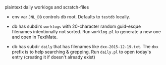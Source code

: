 plaintext daily worklogs and scratch-files

- env var `JNL_DB` controls db root.  Defaults to `testdb` locally.

- db has subdirs `worklogs` with 20-character random guid-esque filenames intentionally not sorted. Run `worklog.pl` to generate a new one and open in TextMate.

- db has subdir `daily` that has filenames like `dxx-2015-12-19.txt`. The `dxx` prefix is to help searching & grepping. Run `daily.pl` to open today's entry (creating it if doesn't already exist)


